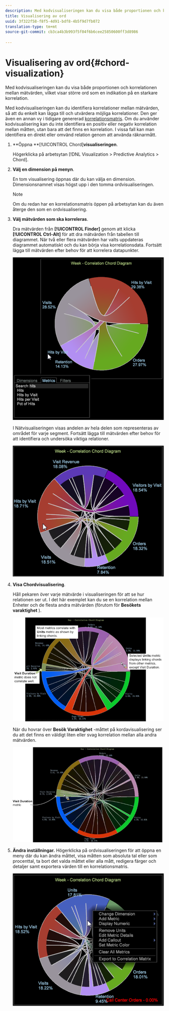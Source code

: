 ```yaml
---
description: Med kodvisualiseringen kan du visa både proportionen och korrelationen mellan mätvärden, vilket visar större ord som en indikation på en starkare korrelation.
title: Visualisering av ord
uuid: 3f322f58-f8f5-4d91-bdf8-4b5f9d7fb072
translation-type: tm+mt
source-git-commit: cb3ca4b3b993f5f04f6b6cee25850600ff3d8986

---
```



# Visualisering av ord{#chord-visualization}

Med kodvisualiseringen kan du visa både proportionen och korrelationen mellan mätvärden, vilket visar större ord som en indikation på en starkare korrelation.

Med kodvisualiseringen kan du identifiera korrelationer mellan mätvärden, så att du enkelt kan lägga till och utvärdera möjliga korrelationer. Den ger även en annan vy i tidigare genererad [korrelationsmatris](https://docs.adobe.com/content/help/en/data-workbench/using/client/analysis-visualizations/correlation-analysis/c-correlation-analysis.html). Om du använder kodvisualisering kan du inte identifiera en positiv eller negativ korrelation mellan måtten, utan bara att det finns en korrelation. I vissa fall kan man identifiera en direkt eller omvänd relation genom att använda räknarmått.

1. **Öppna **[!UICONTROL Chord]**visualiseringen**.

   Högerklicka på arbetsytan [!DNL Visualization > Predictive Analytics > Chord].

1. **Välj en dimension på menyn**.

   En tom visualisering öppnas där du kan välja en dimension. Dimensionsnamnet visas högst upp i den tomma ordvisualiseringen.

   >[!NOTE]
   >
   >Om du redan har en korrelationsmatris öppen på arbetsytan kan du även återge den som en ordvisualisering.

1. **Välj mätvärden som ska korreleras**.

   Dra mätvärden från **[!UICONTROL Finder]** genom att klicka **[!UICONTROL Ctrl-Alt]** för att dra mätvärden från tabellen till diagrammet. När två eller flera mätvärden har valts uppdateras diagrammet automatiskt och du kan börja visa korrelationsdata. Fortsätt lägga till mätvärden efter behov för att korrelera datapunkter.

   ![](assets/chord_drag_metric.png)

   I Nätvisualiseringen visas andelen av hela delen som representeras av området för varje segment. Fortsätt lägga till mätvärden efter behov för att identifiera och undersöka viktiga relationer.

   ![](assets/chord_selected.png)

1. **Visa Chordvisualisering**.

   Håll pekaren över varje mätvärde i visualiseringen för att se hur relationen ser ut. I det här exemplet kan du se en korrelation mellan Enheter och de flesta andra mätvärden (förutom för **Besökets varaktighet** ).

   ![](assets/chord_visualization_1.png)

   När du hovrar över **Besök Varaktighet** -måttet på kordavisualisering ser du att det finns en väldigt liten eller svag korrelation mellan alla andra mätvärden.

   ![](assets/chord_visualization_2.png)

1. **Ändra inställningar.** Högerklicka på ordvisualiseringen för att öppna en meny där du kan ändra måttet, visa måtten som absoluta tal eller som procenttal, ta bort det valda måttet eller alla mått, redigera färger och detaljer samt exportera värden till en korrelationsmatris.

   ![](assets/chord_menu.png)

